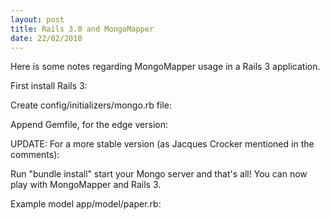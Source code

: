 ```yaml
--- 
layout: post
title: Rails 3.0 and MongoMapper
date: 22/02/2010
---
```

Here is some notes regarding MongoMapper usage in a Rails 3 application.

First install Rails 3:
<script src="http://gist.github.com/314473.js?file=Rails+installation"> </script>

Create config/initializers/mongo.rb file:
<script src="http://gist.github.com/314473.js?file=config_initializers_mongo.rb"> </script>

Append Gemfile, for the edge version:
<script src="http://gist.github.com/314473.js?file=Gemfile"> </script>

UPDATE: For a more stable version (as Jacques Crocker mentioned in the comments):
<script src="http://gist.github.com/314473.js?file=MongoMapper_Rails3"> </script>

Run "bundle install" start your Mongo server and that's all! You can now play with MongoMapper and Rails 3.

Example model app/model/paper.rb:
<script src="http://gist.github.com/314473.js?file=app_models_paper.rb"> </script>